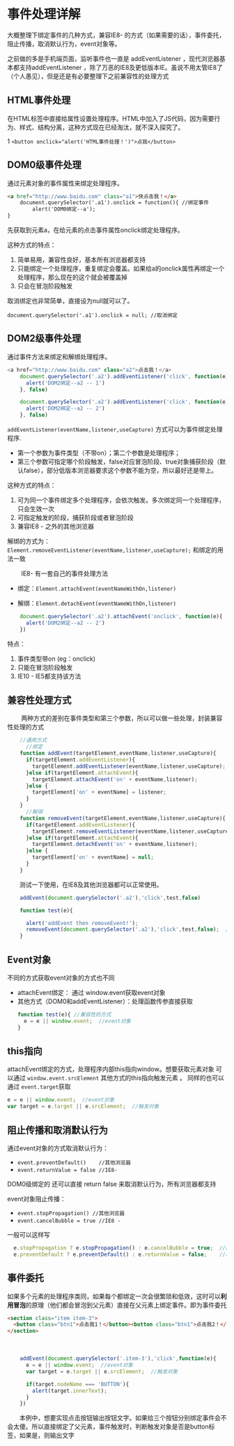 # 事件处理详解

大概整理下绑定事件的几种方式，兼容IE8- 的方式（如果需要的话），事件委托，阻止传播，取消默认行为，event对象等。

之前做的多是手机端页面，监听事件也一直是 addEventListener ，现代浏览器基本都支持addEventListener ，除了万恶的IE8及更低版本IE。虽说不用太管IE8了（个人愚见），但是还是有必要整理下之前兼容性的处理方式

## HTML事件处理

在HTML标签中直接给属性设置处理程序。HTML中加入了JS代码，因为需要行为、样式、结构分离，这种方式现在已经淘汰，就不深入探究了。

1 `<button onclick="alert('HTML事件处理！')">点我</button>`
 

## DOM0级事件处理

通过元素对象的事件属性来绑定处理程序。

```html
<a href="http://www.baidu.com" class="a1">快点击我！</a>
    document.querySelector('.a1').onclick = function(){ //绑定事件
        alert('DOM0绑定--a');
}
```
先获取到元素a，在给元素的点击事件属性onclick绑定处理程序。

这种方式的特点：
1. 简单易用，兼容性良好，基本所有浏览器都支持
2. 只能绑定一个处理程序，重复绑定会覆盖。如果给a的onclick属性再绑定一个处理程序，那么现在的这个就会被覆盖掉
3. 只会在冒泡阶段触发

取消绑定也非常简单，直接设为null就可以了。

`document.querySelector('.a1').onclick = null; //取消绑定`
 

## DOM2级事件处理

通过事件方法来绑定和解绑处理程序。

```js
<a href="http://www.baidu.com" class="a2">点击我！</a>
    document.querySelector('.a2').addEventListener('click', function(e){ //绑定事件1
      alert('DOM2绑定--a2 -- 1')
    }, false)

    document.querySelector('.a2').addEventListener('click', function(e){ //绑定事件2
      alert('DOM2绑定--a2 -- 2')
    }, false)
```

`addEventListener(eventName,listener,useCapture)` 方式可以为事件绑定处理程序.
+ 第一个参数为事件类型（不带on）；第二个参数是处理程序；
+ 第三个参数可指定哪个阶段触发，false对应冒泡阶段、true对象捕获阶段（默认false），部分低版本浏览器要求这个参数不能为空，所以最好还是带上。

这种方式的特点：
1. 可为同一个事件绑定多个处理程序，会依次触发。多次绑定同一个处理程序，只会生效一次
2. 可指定触发的阶段，捕获阶段或者冒泡阶段
3. 兼容IE8 - 之外的其他浏览器

解绑的方式为：`Element.removeEventListener(eventName,listener,useCapture);` 和绑定的用法一致

　　
IE8- 有一套自己的事件处理方法

+ 绑定：`Element.attachEvent(eventNameWithOn,listener)`

+ 解绑：`Element.detachEvent(eventNameWithOn,listener)`

```js
    document.querySelector('.a2').attachEvent('onclick', function(e){
      alert('DOM2绑定--a2 -- 2')
    })
```
特点：
1. 事件类型带on (eg：onclick)
2. 只能在冒泡阶段触发
3. IE10 - IE5都支持该方法

## 兼容性处理方式
　　
两种方式的差别在事件类型和第三个参数，所以可以做一些处理，封装兼容性处理的方式

```js
    //通用方式
      //绑定
    function addEvent(targetElement,eventName,listener,useCapture){
      if(targetElement.addEventListener){ 
        targetElement.addEventListener(eventName,listener,useCapture);
      }else if(targetElement.attachEvent){
        targetElement.attachEvent('on' + eventName,listener);
      }else {
        targetElement['on' + eventName] = listener;
      }
    }
      //解绑
    function removeEvent(targetElement,eventName,listener,useCapture){
      if(targetElement.addEventListener){
        targetElement.removeEventListener(eventName,listener,useCapture);
      }else if(targetElement.attachEvent){
        targetElement.detachEvent('on' + eventName,listener);
      }else {
        targetElement['on' + eventName] = null;
      }
    }
```
　　测试一下使用，在IE8及其他浏览器都可以正常使用。

```js
    addEvent(document.querySelector('.a2'),'click',test,false)

    function test(e){

      alert('addEvent then removeEvent!');
      removeEvent(document.querySelector('.a2'),'click',test,false);  //取消绑定
    }
```
 

## Event对象

不同的方式获取event对象的方式也不同
+ attachEvent绑定： 通过 window.event获取event对象
+ 其他方式（DOM0和addEventListener）：处理函数传参直接获取
    ```js
    function test(e){ //兼容性的方式
      e = e || window.event;  //event对象
    }
    ```
## this指向
attachEvent绑定的方式，处理程序内部this指向window。想要获取元素对象 可以通过 `window.event.srcElement`
其他方式的this指向触发元素 。 同样的也可以通过 `event.target`获取
```js
e = e || window.event;  //event对象
var target = e.target || e.srcElement;  //触发对象
```

## 阻止传播和取消默认行为

通过event对象的方式取消默认行为：
+ `event.preventDefault()    //其他浏览器`
+ `event.returnValue = false //IE8-`

DOM0级绑定的 还可以直接 return false 来取消默认行为，所有浏览器都支持

event对象阻止传播：
+ `event.stopPropagation() //其他浏览器`
+ `event.cancelBubble = true //IE8 -`

一般可以这样写

```js
  e.stopPropagation ? e.stopPropagation() : e.cancelBubble = true;  //阻止传播
  e.preventDefault ? e.preventDefault() : e.returnValue = false;    //取消默认行为
```

## 事件委托

如果多个元素的处理程序类同，如果每个都绑定一次会很繁琐和低效，这时可以**利用冒泡**的原理（他们都会冒泡到父元素）直接在父元素上绑定事件。即为事件委托

```html
<section class="item item-3">
  <button class="btn1">点击我1！</button><button class="btn1">点击我2！</button><button class="btn1">点击我3！</button>
</section>
```
　　
```js
    addEvent(document.querySelector('.item-3'),'click',function(e){
      e = e || window.event;  //event对象
      var target = e.target || e.srcElement;  //触发对象

      if(target.nodeName === 'BUTTON'){
        alert(target.innerText);
      }
    })
```
　　本例中，想要实现点击按钮输出按钮文字。如果给三个按钮分别绑定事件会不会太傻。所以直接绑定了父元素，事件触发时，判断触发对象是否是button标签，如果是，则输出文字
